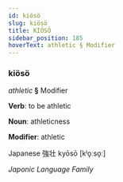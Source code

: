 ```yaml
---
id: kiösö
slug: kiösö
title: KİÖSÖ
sidebar_position: 185
hoverText: athletic § Modifier
---
```


### kiösö

*athletic* **§** Modifier

**Verb**: to be athletic

**Noun**: athleticness

**Modifier**: athletic

Japanese 強壮 kyōsō [kʲo̞ːso̞ː]

*Japonic Language Family*